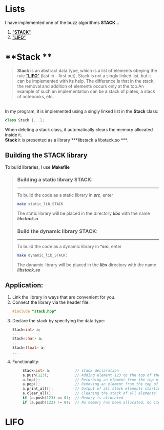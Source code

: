 # **Lists**
I have implemented one of the buzz algorithms **STACK**...

1. ["**STACK**"](#Stack)
2. ["**LIFO**"](#LIFO)


# **Stack **
> **Stack** is an abstract data type, which is a list of elements obeying the rule ["**LIFO**"](#LIFO) (last in - first out). Stack is not a singly linked list, but it can be implemented with its help. The difference is that in the stack, the removal and addition of elements occurs only at the top.An
example of such an implementation can be a stack of plates, a stack of notebooks, etc. 

</br>
In my program, it is implemented using a singly linked list in the <b>Stack</b> class:

```cpp
class Stack {...};
```
When deleting a stack class, it automatically clears the memory allocated inside it.</br>
**Stack** it is presented as a library ***libstack.a libstack.so ***.

## **Building the STACK library**

To build libraries, I use **Makefile**

> ### **Building a static library STACK**:
>___
> To build the code as a static library in ***src***, enter 
> ```sh
> make static_lib_STACK
> ```
> The static library will be placed in the directory ***libs*** with the name ***libstack.a***
> ### **Build the dynamic library STACK**:
>___
> To build the code as a dynamic library in ***src**, enter 
> ```sh
> make dynamic_lib_STACK:
> ```
> The dynamic library will be placed in the ***libs*** directory with the name ***libstack.so***


## **Application:**

1. Link the library in ways that are convenient for you.
2. Connect the library via the header file:
    ```cpp
    #include "stack.hpp"
    ```
3. Declare the stack by specifying the data type:
    ```cpp
    Stack<int> a;
    ...
    Stack<char> a;
    ...
    Stack<float> a;
    ...
    ```
4. Functionality:
```cpp
        Stack<int> a;           // stack declaration
        a.push(123);            // Adding element 123 to the top of the stack. 
        a.top();                // Returning an element from the top of the stack
        a.pop();                // Removing an element from the top of the stack
        a.print_all();          // Output of all stack elements starting from the top
        a.clear_all();          // Clearing the stack of all elements
        if (a.push(123) == 0);  // Memory is allocated
        if (a.push(123) != 0);  // No memory has been allocated, no item has been added
```

# **LIFO**